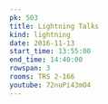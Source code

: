 ```yaml
---
pk: 503
title: Lightning Talks
kind: lightning
date: 2016-11-13
start_time: 13:55:00
end_time: 14:40:00
rowspan: 3
rooms: TRS 2-166
youtube: 72nuPi43mO4
---
```

